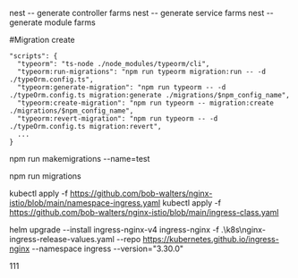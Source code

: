 nest -- generate controller farms
nest -- generate service farms
nest -- generate module farms

#Migration create

```
"scripts": {
  "typeorm": "ts-node ./node_modules/typeorm/cli",
  "typeorm:run-migrations": "npm run typeorm migration:run -- -d ./typeOrm.config.ts",
  "typeorm:generate-migration": "npm run typeorm -- -d ./typeOrm.config.ts migration:generate ./migrations/$npm_config_name",
  "typeorm:create-migration": "npm run typeorm -- migration:create ./migrations/$npm_config_name",
  "typeorm:revert-migration": "npm run typeorm -- -d ./typeOrm.config.ts migration:revert",
  ...
}
```

npm run makemigrations --name=test

npm run migrations

kubectl apply -f https://github.com/bob-walters/nginx-istio/blob/main/namespace-ingress.yaml
kubectl apply -f https://github.com/bob-walters/nginx-istio/blob/main/ingress-class.yaml

helm upgrade --install ingress-nginx-v4 ingress-nginx -f .\k8s\nginx-ingress-release-values.yaml --repo https://kubernetes.github.io/ingress-nginx  --namespace ingress --version="3.30.0"

111